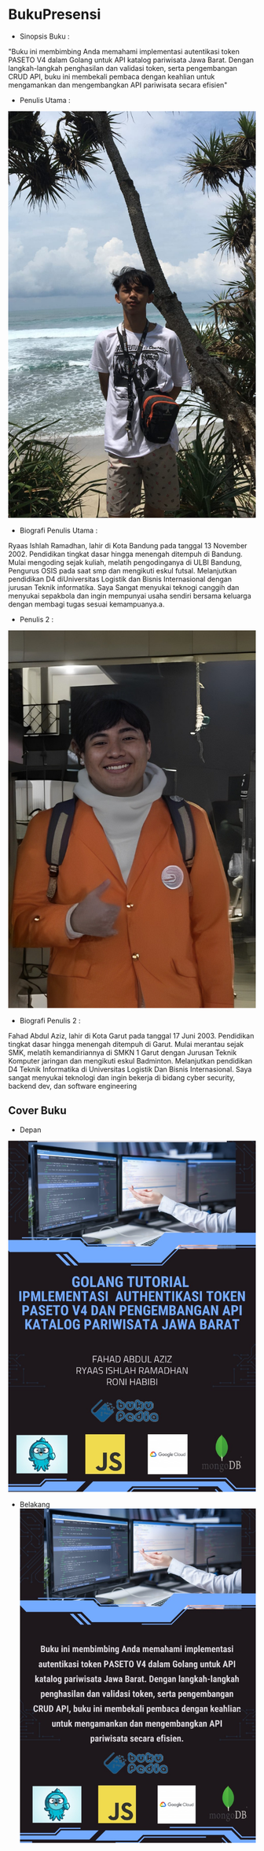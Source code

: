 # BukuPresensi

* Sinopsis Buku :

"Buku ini membimbing Anda memahami implementasi autentikasi token PASETO V4 dalam Golang untuk API katalog pariwisata Jawa Barat. Dengan langkah-langkah penghasilan dan validasi token, serta pengembangan CRUD API, buku ini membekali pembaca dengan keahlian untuk mengamankan dan mengembangkan API pariwisata secara efisien"

* Penulis Utama :

![image](https://raw.githubusercontent.com/pasabar/BukuPasabar/main/1.jpg)
* Biografi Penulis Utama :
  
Ryaas Ishlah Ramadhan, lahir di Kota Bandung pada tanggal 13 November 2002. Pendidikan tingkat dasar hingga menengah ditempuh di Bandung. Mulai mengoding sejak kuliah, melatih pengodinganya di ULBI Bandung, Pengurus OSIS pada saat smp dan mengikuti eskul futsal. Melanjutkan pendidikan D4 diUniversitas Logistik dan Bisnis Internasional dengan jurusan Teknik informatika. Saya Sangat menyukai teknogi canggih dan menyukai sepakbola dan ingin mempunyai usaha sendiri bersama keluarga dengan membagi tugas sesuai kemampuanya.a.

* Penulis 2 :

![image](https://raw.githubusercontent.com/pasabar/BukuPasabar/main/2.jpg)

* Biografi Penulis 2 :

Fahad Abdul Aziz, lahir di Kota Garut pada tanggal 17 Juni 2003. Pendidikan tingkat dasar hingga menengah ditempuh di Garut. Mulai merantau sejak SMK, melatih kemandiriannya di SMKN 1  Garut dengan Jurusan Teknik Komputer jaringan dan mengikuti eskul Badminton. Melanjutkan pendidikan D4 Teknik Informatika di Universitas Logistik Dan Bisnis Internasional. Saya sangat menyukai teknologi dan ingin bekerja di bidang cyber security, backend dev, dan software engineering



## Cover Buku 

* Depan

![image](https://raw.githubusercontent.com/pasabar/BukuPasabar/main/cover_depang.jpg)

* Belakang
![image](https://raw.githubusercontent.com/pasabar/BukuPasabar/main/cover_belakang.jpg)

